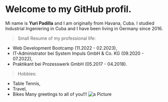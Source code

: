 # Welcome to my GitHub profil.
Mi name is **Yuri Padilla** and I am originally from Havana, Cuba. I studied Industrial Ingeniering in Cuba and I have been living in Germany since 2016.
> Small Resume of my professional life:
- Web Development Bootcamp (11.2022 - 02.2023),
- IT-Administrator bei System Impuls GmbH & Co. KG (09.2020 - 07.2022),
- Praktikant bei Prozesswerk GmbH (05.2017 - 04.2018).
> Hobbies:
- Table Tennis,
- Travel,
- Bikes
Many greetings to all of you!!!
![a Picture](https://tenor.com/view/smiley-gif-25348437)
